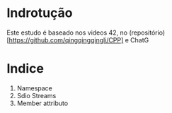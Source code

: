 # Indrotução 

Este estudo é baseado nos videos 42, no (repositório)[https://github.com/qingqingqingli/CPP]  e ChatG


# Indice


1. Namespace 
2. Sdio Streams
3.  Member attributo 

